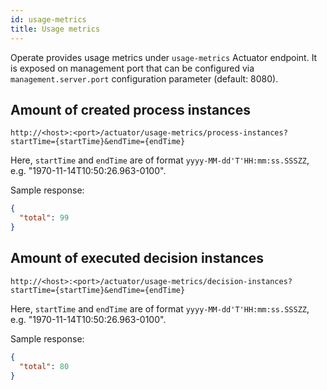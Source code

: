 ```yaml
---
id: usage-metrics
title: Usage metrics
---
```


Operate provides usage metrics under `usage-metrics` Actuator endpoint. It is exposed on management port that can be configured via `management.server.port` configuration parameter (default: 8080).

## Amount of created process instances

```
http://<host>:<port>/actuator/usage-metrics/process-instances?startTime={startTime}&endTime={endTime}
```

Here, `startTime` and `endTime` are of format `yyyy-MM-dd'T'HH:mm:ss.SSSZZ`, e.g. "1970-11-14T10:50:26.963-0100".

Sample response:

```json
{
  "total": 99
}
```

## Amount of executed decision instances

```
http://<host>:<port>/actuator/usage-metrics/decision-instances?startTime={startTime}&endTime={endTime}
```

Here, `startTime` and `endTime` are of format `yyyy-MM-dd'T'HH:mm:ss.SSSZZ`, e.g. "1970-11-14T10:50:26.963-0100".

Sample response:

```json
{
  "total": 80
}
```
